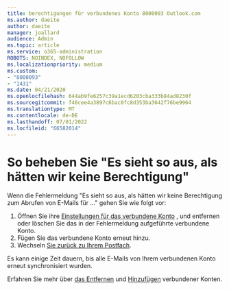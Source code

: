 ```yaml
---
title: berechtigungen für verbundenes Konto 8000093 Outlook.com
ms.author: daeite
author: daeite
manager: joallard
audience: Admin
ms.topic: article
ms.service: o365-administration
ROBOTS: NOINDEX, NOFOLLOW
ms.localizationpriority: medium
ms.custom:
- "8000093"
- "1431"
ms.date: 04/21/2020
ms.openlocfilehash: 644ab9fe6257c39a1ecd6203cba333b84ad8230f
ms.sourcegitcommit: f46cee4a3897c6bac0fc8d353ba3642f76be9964
ms.translationtype: MT
ms.contentlocale: de-DE
ms.lasthandoff: 07/01/2022
ms.locfileid: "66582014"
---
```

# <a name="how-to-fix-it-looks-like-we-dont-have-permission"></a>So beheben Sie "Es sieht so aus, als hätten wir keine Berechtigung"

Wenn die Fehlermeldung "Es sieht so aus, als hätten wir keine Berechtigung zum Abrufen von E-Mails für ..." gehen Sie wie folgt vor:

1. Öffnen Sie ihre [Einstellungen für das verbundene Konto](https://outlook.live.com/mail/options/mail/accounts) , und entfernen oder löschen Sie das in der Fehlermeldung aufgeführte verbundene Konto.
2. Fügen Sie das verbundene Konto erneut hinzu.
3. Wechseln [Sie zurück zu Ihrem Postfach](https://outlook.live.com/mail/inbox).

Es kann einige Zeit dauern, bis alle E-Mails von Ihrem verbundenen Konto erneut synchronisiert wurden.

Erfahren Sie mehr über [das Entfernen](https://support.microsoft.com/office/remove-a-connected-account-from-outlook-com-0b9a6b95-ff1b-46c1-bf60-d6b3b82c5ac8) und [Hinzufügen](https://support.microsoft.com/office/add-your-other-email-accounts-to-outlook-com-c5224df4-5885-4e79-91ba-523aa743f0ba) verbundener Konten.